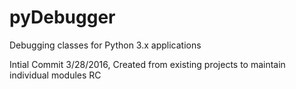 # pyDebugger
Debugging classes for Python 3.x applications

Intial Commit 3/28/2016, Created from existing projects to maintain individual modules RC
